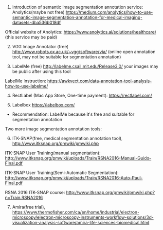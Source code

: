 1. Introduction of semantic image segmentation annotation service: Anolytics(maybe not free) https://medium.com/anolytics/how-to-use-semantic-image-segmentation-annotation-for-medical-imaging-datasets-dba536b018df

Official website of Anolytics: https://www.anolytics.ai/solutions/healthcare/ (this service may be paid)

2. VGG Image Annotator (free) http://www.robots.ox.ac.uk/~vgg/software/via/ (online open annotation tool, may not be suitable for segmentation annotation)

3. LabelMe (free) http://labelme.csail.mit.edu/Release3.0/ your images may be public after using this tool

LabelMe Instruction: https://awkvect.com/data-annotation-tool-analysis-how-to-use-labelme/

4. RectLabel (Mac App Store, One-time payment): https://rectlabel.com/

5. Labelbox https://labelbox.com/

- Recommendation: LabelMe because it's free and suitable for segmentation annotation

Two more image segmentation annotation tools:

6. ITK-SNAP(free, medical segmentation annotation tool), http://www.itksnap.org/pmwiki/pmwiki.php

ITK-SNAP User Training(manual segmentation): http://www.itksnap.org/pmwiki/uploads/Train/RSNA2016-Manual-Guido-Final.pdf

ITK-SNAP User Training(Semi-Automatic Segmentation): http://www.itksnap.org/pmwiki/uploads/Train/RSNA2016-Auto-Paul-Final.pdf

RSNA 2016 ITK-SNAP course: http://www.itksnap.org/pmwiki/pmwiki.php?n=Train.RSNA2016

7. Amira(free trial), https://www.thermofisher.com/ca/en/home/industrial/electron-microscopy/electron-microscopy-instruments-workflow-solutions/3d-visualization-analysis-software/amira-life-sciences-biomedical.html
